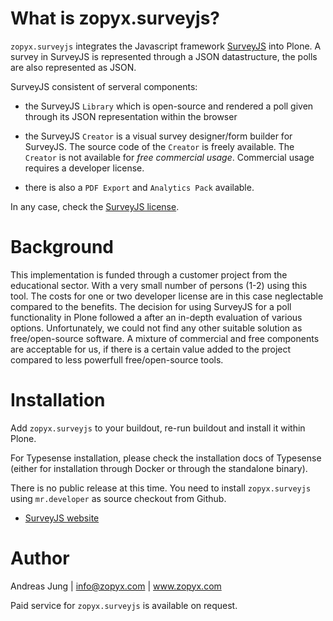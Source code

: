 
# What is zopyx.surveyjs?

`zopyx.surveyjs` integrates the Javascript framework
[SurveyJS](https://surveyjs.io) into Plone. A survey in SurveyJS is represented
through a JSON datastructure, the polls are also represented as JSON.

SurveyJS consistent of serveral components:

- the SurveyJS `Library` which is open-source and rendered a poll given through
  its JSON representation within the browser

- the SurveyJS `Creator` is a visual survey designer/form builder for SurveyJS.
  The source code of the `Creator` is freely available. The `Creator` is not available
  for *free commercial usage*. Commercial usage requires a developer license.

- there is also a `PDF Export` and `Analytics Pack` available.

In any case, check the [SurveyJS license](https://surveyjs.io/Licenses).

# Background

This implementation is funded through a customer project from the educational
sector.  With a very small number of persons (1-2) using this tool. The costs
for one or two developer license are in this case neglectable compared to the
benefits. The decision for using SurveyJS for a poll functionality in Plone
followed a after an in-depth evaluation of various options. Unfortunately,
we could not find any other suitable solution as free/open-source software.
A mixture of commercial and free components are acceptable for us, if there is a
certain value added to the project compared to less powerfull free/open-source tools.


# Installation

Add `zopyx.surveyjs` to your buildout, re-run buildout and install it within Plone.

For Typesense installation, please check the installation docs of Typesense
(either for installation through Docker or through the standalone binary).

There is no public release at this time. You need to install `zopyx.surveyjs`
using `mr.developer` as source checkout from Github.
  

- [SurveyJS website](https://surveyjs.io)

# Author

Andreas Jung | info@zopyx.com | www.zopyx.com

Paid service for `zopyx.surveyjs` is available on request.
